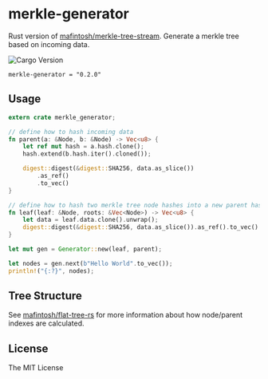 # merkle-generator

Rust version of [mafintosh/merkle-tree-stream](https://github.com/mafintosh/merkle-tree-stream). Generate a merkle tree based on incoming data.

![Cargo Version](https://img.shields.io/crates/v/merkle-generator.svg)

```
merkle-generator = "0.2.0"
```

## Usage

```rust
extern crate merkle_generator;

// define how to hash incoming data
fn parent(a: &Node, b: &Node) -> Vec<u8> {
    let ref mut hash = a.hash.clone();
    hash.extend(b.hash.iter().cloned());

    digest::digest(&digest::SHA256, data.as_slice())
        .as_ref()
        .to_vec()
}

// define how to hash two merkle tree node hashes into a new parent hash
fn leaf(leaf: &Node, roots: &Vec<Node>) -> Vec<u8> {
    let data = leaf.data.clone().unwrap();
    digest::digest(&digest::SHA256, data.as_slice()).as_ref().to_vec()
}

let mut gen = Generator::new(leaf, parent);

let nodes = gen.next(b"Hello World".to_vec());
println!("{:?}", nodes);
```

## Tree Structure

See [mafintosh/flat-tree-rs](https://github.com/mafintosh/flat-tree-rs) for more information about how node/parent indexes are calculated.

## License

The MIT License
